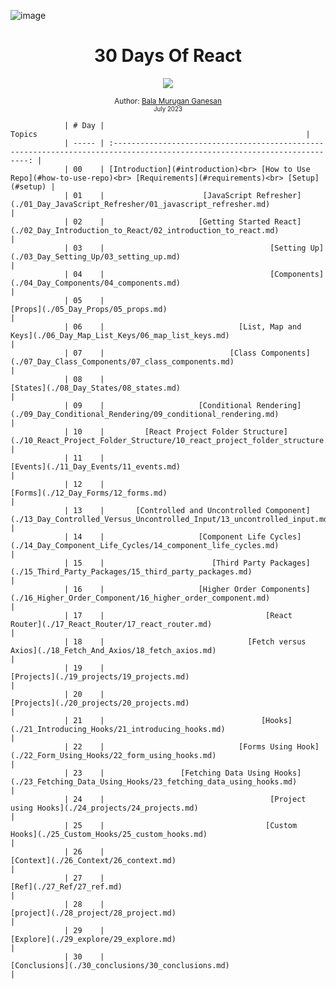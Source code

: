 ![image](https://github.com/TheDeveloperOps/30_days_of_react/assets/82383377/05370ec7-dbb2-49e4-b6ee-9b1931e022c2)

<div align="center">

  <h1> 30 Days Of React</h1>
  <a class="header-badge" target="_blank" href="https://www.linkedin.com/in/bala-murugan-ganesan/">
  <img src="https://img.shields.io/badge/style--5eba00.svg?label=LinkedIn&logo=linkedin&style=social">
  </a>

  

<sub>Author: <a href="https://www.linkedin.com/in/bala-murugan-ganesan/" target="_blank">Bala Murugan Ganesan</a><br>
<small> July 2023</small></sub>

</div>

                | # Day |                                                           Topics                                                            |
                | ----- | :-------------------------------------------------------------------------------------------------------------------------: |
                | 00    | [Introduction](#introduction)<br> [How to Use Repo](#how-to-use-repo)<br> [Requirements](#requirements)<br> [Setup](#setup) |
                | 01    |                      [JavaScript Refresher](./01_Day_JavaScript_Refresher/01_javascript_refresher.md)                       |
                | 02    |                     [Getting Started React](./02_Day_Introduction_to_React/02_introduction_to_react.md)                     |
                | 03    |                                     [Setting Up](./03_Day_Setting_Up/03_setting_up.md)                                      |
                | 04    |                                     [Components](./04_Day_Components/04_components.md)                                      |
                | 05    |                                             [Props](./05_Day_Props/05_props.md)                                             |
                | 06    |                              [List, Map and Keys](./06_Day_Map_List_Keys/06_map_list_keys.md)                               |
                | 07    |                            [Class Components](./07_Day_Class_Components/07_class_components.md)                             |
                | 08    |                                           [States](./08_Day_States/08_states.md)                                            |
                | 09    |                     [Conditional Rendering](./09_Day_Conditional_Rendering/09_conditional_rendering.md)                     |
                | 10    |         [React Project Folder Structure](./10_React_Project_Folder_Structure/10_react_project_folder_structure.md)          |
                | 11    |                                           [Events](./11_Day_Events/11_events.md)                                            |
                | 12    |                                             [Forms](./12_Day_Forms/12_forms.md)                                             |
                | 13    |       [Controlled and Uncontrolled Component](./13_Day_Controlled_Versus_Uncontrolled_Input/13_uncontrolled_input.md)       |
                | 14    |                     [Component Life Cycles](./14_Day_Component_Life_Cycles/14_component_life_cycles.md)                     |
                | 15    |                        [Third Party Packages](./15_Third_Party_Packages/15_third_party_packages.md)                         |
                | 16    |                     [Higher Order Components](./16_Higher_Order_Component/16_higher_order_component.md)                     |
                | 17    |                                    [React Router](./17_React_Router/17_react_router.md)                                     |
                | 18    |                                [Fetch versus Axios](./18_Fetch_And_Axios/18_fetch_axios.md)                                 |
                | 19    |                                          [Projects](./19_projects/19_projects.md)                                           |
                | 20    |                                          [Projects](./20_projects/20_projects.md)                                           |
                | 21    |                                   [Hooks](./21_Introducing_Hooks/21_introducing_hooks.md)                                   |
                | 22    |                              [Forms Using Hook](./22_Form_Using_Hooks/22_form_using_hooks.md)                               |
                | 23    |                 [Fetching Data Using Hooks](./23_Fetching_Data_Using_Hooks/23_fetching_data_using_hooks.md)                 |
                | 24    |                                     [Project using Hooks](./24_projects/24_projects.md)                                     |
                | 25    |                                    [Custom Hooks](./25_Custom_Hooks/25_custom_hooks.md)                                     |
                | 26    |                                            [Context](./26_Context/26_context.md)                                            |
                | 27    |                                                  [Ref](./27_Ref/27_ref.md)                                                  |
                | 28    |                                            [project](./28_project/28_project.md)                                            |
                | 29    |                                            [Explore](./29_explore/29_explore.md)                                            |
                | 30    |                                      [Conclusions](./30_conclusions/30_conclusions.md)                                      |

